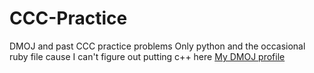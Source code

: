 # CCC-Practice
DMOJ and past CCC practice problems
Only python and the occasional ruby file cause I can't figure out putting c++ here
[My DMOJ profile](https://dmoj.ca/user/TheNatBoi)
